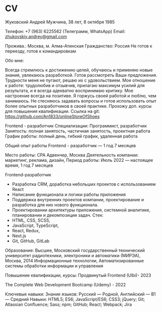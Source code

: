 # CV
Жуковский Андрей
Мужчина, 38 лет, 8 октября 1985

Телефон: +7 (963) 6225562 (Телеграмм, WhatsApp)
Email: zhukovskiy.andrey@gmail.com


Прожива.: Москва, м. Алма-Атинская
Гражданство: Россия
Не готов к переезду, готов к командировкам

Обо мне:

Всегда стремлюсь к достижению целей, обучаюсь и применяю новые знания, увлекаюсь разработкой. Готов рассмотреть Ваши предложения. 
Трудности меня не пугают, решаю их с удовольствием. Мое отношение к работе: трудолюбив и отзывчив, прилагаю максимум усилий для результата, 
и я всегда адекватно воспринимаю критику. Мое настроение всегда на позитиве. Я горжусь своей работой и люблю, чем занимаюсь. 
Не стесняюсь задавать вопросы и готов использовать опыт более опытных разработчиков в своей практике. Прохожу доп. курсы для повышения квалификации.
Ссылка на git: https://github.com/An1833/onlineStoreOfShoes

Frontend - разработчик
Специализации: Программист, разработчик
Занятость: полная занятость, частичная занятость, проектная работа
График работы: полный день, гибкий график, удаленная работа

Общий опыт работы Frontend - разработчик — 1 год 7 месяцев

Место работы:
CPA Адвенчер, Москва
Деятельность компании: маркетинг, реклама, дизайн, 
Период работы: Июль 2022 — настоящее время, 1 год 7 месяцев

Frontend-разработчик
- Разработка CRM, доработка небольших проектов с использованием React
- Написание функционала и логики работы приложения
- Поддержка внутренних проектов компании, проектирование и разработка для них нового функционала.
- Проектировании архитектуры приложения, системной аналитике, планировании и декомпозиции задач.
Стек:
- HTML, CSS, SCSS,
- JavaScript, TypeScript,
- React, Redux,
- Next.js
- Git, GitHub, GitLab

Образование: 
Высшее, Московский государственный технический университет радиотехники, электроники и автоматики (МИРЭА), Москва, 2014
Информационные технологии, Автоматизированные системы обработки информации и управления

Повышение квалификации, курсы:
Продвинутый Frontend (Ulbi)- 2023

The Complete Web Development Bootcamp (Udemy) - 2022

Ключевые навыки:
Знание языков: Русский — Родной, Английский — B1 — Средний
Навыки: HTML5; ES6; JavaScript/ES6; CSS3; jQuery; Git; Atlassian Confluence; Sass; npm; GitHub; React; Webpack; Jira




